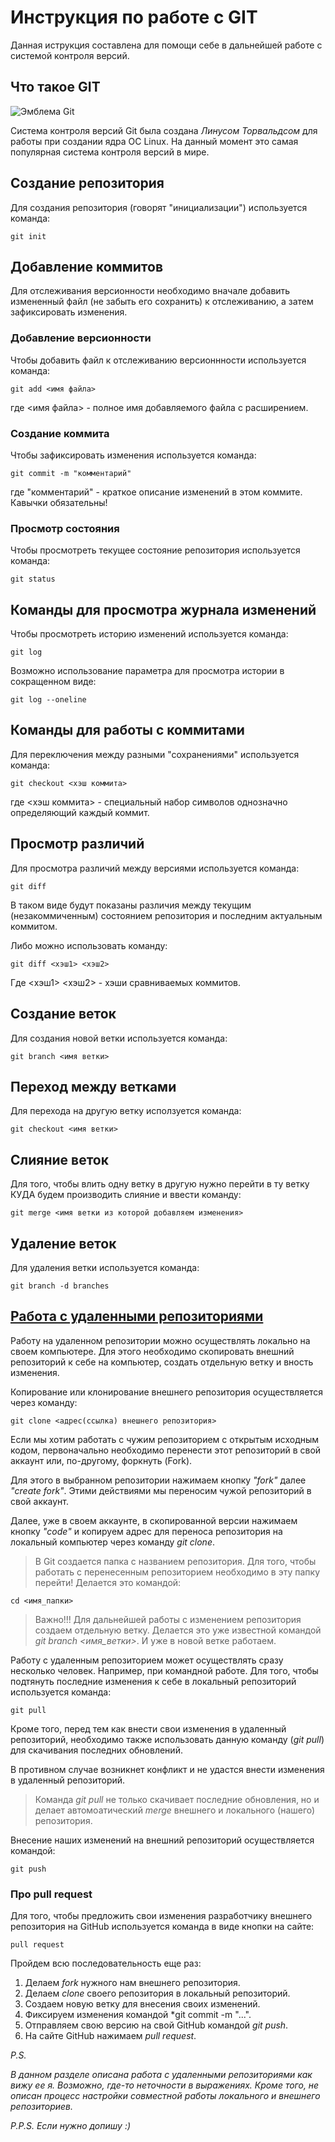 # **Инструкция по работе с GIT**

Данная иструкция составлена для помощи себе в дальнейшей работе с системой контроля версий.

## Что такое GIT

![Эмблема Git](git.JPG)

Система контроля версий Git была создана *Линусом Торвальдсом* для работы при создании ядра ОС Linux. На данный момент это самая популярная система контроля версий в мире.

## Создание репозитория

Для создания репозитория (говорят "инициализации") используется команда:

    git init

## Добавление коммитов

Для отслеживания версионности необходимо вначале добавить измененный файл (не забыть его сохранить) к отслеживанию, а затем зафиксировать изменения.

### Добавление версионности

Чтобы добавить файл к отслеживанию версионнности используется команда:

    git add <имя файла>

где <имя файла> - полное имя добавляемого файла с расширением.

### Создание коммита

Чтобы зафиксировать изменения используется команда:

    git commit -m "комментарий"

где "комментарий" - краткое описание изменений в этом коммите. Кавычки обязательны!

### Просмотр состояния

Чтобы просмотреть текущее состояние репозитория используется команда:

    git status

## Команды для просмотра журнала изменений

Чтобы просмотреть историю изменений используется команда:

    git log

Возможно использование параметра для просмотра истории в сокращенном виде:

    git log --oneline

## Команды для работы с коммитами

Для переключения между разными "сохранениями" используется команда:

    git checkout <хэш коммита>

где <хэш коммита> - специальный набор символов однозначно определяющий каждый коммит.

## Просмотр различий

Для просмотра различий между версиями используется команда:

    git diff

В таком виде будут показаны различия между текущим (незакоммиченным) состоянием репозитория и последним актуальным коммитом.

Либо можно использовать команду:

    git diff <хэш1> <хэш2>

Где <хэш1> <хэш2> - хэши сравниваемых коммитов.

## Создание веток

Для создания новой ветки используется команда:

    git branch <имя ветки>

## Переход между ветками

Для перехода на другую ветку исползуется команда:

    git checkout <имя ветки>

## Слияние веток

Для того, чтобы влить одну ветку в другую нужно перейти в ту ветку КУДА будем производить слияние и ввести команду:

    git merge <имя ветки из которой добавляем изменения>

## Удаление веток

Для удаления ветки используется команда:
    
    git branch -d branches

## <u>Работа с удаленными репозиториями</u>

Работу на удаленном репозитории можно осуществлять локально на своем компьютере. Для этого необходимо скопировать внешний репозиторий к себе на компьютер, создать отдельную ветку и вность изменения.

Копирование или клонирование внешнего репозитория осуществляется через команду:

    git clone <адрес(ссылка) внешнего репозитория>

Если мы хотим работать с чужим репозиторием с открытым исходным кодом, первоначально необходимо перенести этот репозиторий в свой аккаунт или, по-другому, форкнуть (Fork).

Для этого в выбранном репозитории нажимаем кнопку *"fork"* далее *"create fork"*. Этими действиями мы переносим чужой репозиторий в свой аккаунт.

Далее, уже в своем аккаунте, в скопированной версии нажимаем кнопку *"code"* и копируем адрес для переноса репозитория на локальный компьютер через команду *git clone*.

> В Git создается папка с названием репозитория. Для того, чтобы работать с перенесенным репозиторием необходимо в эту папку перейти! Делается это командой:

    cd <имя_папки>

> Важно!!! Для дальнейшей работы с изменением репозитория создаем отдельную ветку. Делается это уже известной командой *git branch <имя_ветки>*. И уже в новой ветке работаем. 

Работу с удаленным репозиторием может осуществлять сразу несколько человек. Например, при командной работе. Для того, чтобы подтянуть последние изменения к себе в локальный репозиторий используется команда:

    git pull

Кроме того, перед тем как внести свои изменения в удаленный репозиторий, необходимо также использовать данную команду (*git pull*) для скачивания последних обновлений. 

В противном случае возникнет конфликт и не удастся внести изменения в удаленный репозиторий.

>Команда *git pull* не только скачивает последние обновления, но и делает автомоатический *merge* внешнего и локального (нашего) репозитория.

Внесение наших изменений на внешний репозиторий осуществляется командой:

    git push

### Про pull request

Для того, чтобы предложить свои изменения разработчику внешнего репозитория на GitHub используется команда в виде кнопки на сайте:

    pull request

Пройдем всю последовательность еще раз:

1. Делаем *fork* нужного нам внешнего репозитория.
2. Делаем *clone* своего репозитория в локальный репозиторий.
3. Создаем новую ветку для внесения своих изменений.
4. Фиксируем изменения командой *git commit -m "...".
5. Отправляем свою версию на свой GitHub командой *git push*.
6. На сайте GitHub нажимаем *pull request*.

*P.S.*

*В данном разделе описана работа с удаленными репозиториями как вижу ее я. Возможно, где-то неточности в выражениях. Кроме того, не описан процесс настройки совместной работы локального и внешнего репозиториев.*

*P.P.S.*
*Если нужно допишу :)*